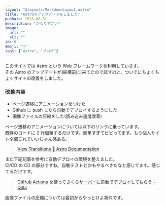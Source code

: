 ```yaml
---
layout: "@layouts/MarkdownLayout.astro"
title: "Astroのアップデートをしました"
pubDate: 2023-08-31
description: "かなりすごい"
image:
  url: ""
  alt: ""
id: 6
emoji: "🥳"
tags: ["astro", "ブログ"]
---
```


このサイトでは Astro という Web フレームワークを利用しています。  
その Astro のアップデートが(結構前に)来てたので試すのと、ついでにちょくちょくサイトの改善をしました。

### 改善内容

- ページ遷移にアニメーションをつけた
- Github に push したら自動でデプロイするようにした
- 画像ファイルの圧縮をした(読み込み速度改善)

ページ遷移のアニメーションについては以下のリンクに乗っています。  
既存のコードに 2 行加筆するだけです。簡単すぎてビビってます。もう個人サイト全部これでいいじゃん感ある。

> [View Transitions 🚀 Astro Documentation](https://docs.astro.build/en/guides/view-transitions/#full-site-view-transitions-spa-mode)

また下記記事を参考に自動デプロイの環境を整えました。  
CI/CD の CD の部分ですね。自動テストとかもやるべきだなと感じてます。感じてるだけです。

> [GitHub Actions を使ってさくらサーバーに自動でデプロイしてもらう - Qiita](https://qiita.com/seidaiegoshi/items/6e550f2f3641d7d30dd6)

画像ファイルの圧縮については最初からやっとけよ案件です。
